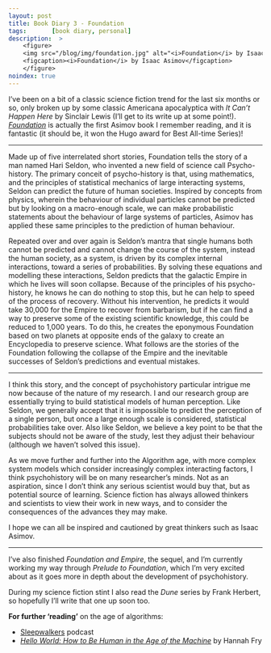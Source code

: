 ```yaml
---
layout: post
title: Book Diary 3 - Foundation
tags:       [book diary, personal]
description:  >
    <figure>
    <img src="/blog/img/foundation.jpg" alt="<i>Foundation</i> by Isaac Asimov"/>
    <figcaption><i>Foundation</i> by Isaac Asimov</figcaption>
    </figure>
noindex: true
---
```


I’ve been on a bit of a classic science fiction trend for the last six months or so, only broken up by some classic Americana apocalyptica with *It Can’t Happen Here* by Sinclair Lewis (I’ll get to its write up at some point!). [*Foundation*](https://smile.amazon.co.uk/Foundation-1-3-Isaac-Asimov/dp/0586010807/ref=smi_www_rco2_go_smi_g8682124849?_encoding=UTF8&%2AVersion%2A=1&%2Aentries%2A=0&ie=UTF8) is actually the first Asimov book I remember reading, and it is fantastic (it should be, it won the Hugo award for Best All-time Series)!

---

Made up of five interrelated short stories, Foundation tells the story of a man named Hari Seldon, who invented a new field of science call Psycho-history. The primary conceit of psycho-history is that, using mathematics, and the principles of statistical mechanics of large interacting systems, Seldon can predict the future of human societies. Inspired by concepts from physics, wherein the behaviour of individual particles cannot be predicted but by looking on a macro-enough scale, we can make probabilistic statements about the behaviour of large systems of particles, Asimov has applied these same principles to the prediction of human behaviour.

Repeated over and over again is Seldon’s mantra that single humans both cannot be predicted and cannot change the course of the system, instead the human society, as a system, is driven by its complex internal interactions, toward a series of probabilities. By solving these equations and modelling these interactions, Seldon predicts that the galactic Empire in which he lives will soon collapse. Because of the principles of his psycho-history, he knows he can do nothing to stop this, but he can help to speed of the process of recovery. Without his intervention, he predicts it would take 30,000 for the Empire to recover from barbarism, but if he can find a way to preserve some of the existing scientific knowledge, this could be reduced to 1,000 years. To do this, he creates the eponymous Foundation based on two planets at opposite ends of the galaxy to create an Encyclopedia to preserve science. What follows are the stories of the Foundation following the collapse of the Empire and the inevitable successes of Seldon’s predictions and eventual mistakes.

---

I think this story, and the concept of psychohistory particular intrigue me now because of the nature of my research. I and our research group are essentially trying to build statistical models of human perception. Like Seldon, we generally accept that it is impossible to predict the perception of a single person, but once a large enough scale is considered, statistical probabilities take over. Also like Seldon, we believe a key point to be that the subjects should not be aware of the study, lest they adjust their behaviour (although we haven’t solved this issue).

As we move further and further into the Algorithm age, with more complex system models which consider increasingly complex interacting factors, I think psychohistory will be on many researcher’s minds. Not as an aspiration, since I don’t think any serious scientist would buy that, but as potential source of learning. Science fiction has always allowed thinkers and scientists to view their work in new ways, and to consider the consequences of the advances they may make.

I hope we can all be inspired and cautioned by great thinkers such as Isaac Asimov.

---

I’ve also finished *Foundation and Empire*, the sequel, and I’m currently working my way through *Prelude to Foundation*, which I’m very excited about as it goes more in depth about the development of psychohistory.

During my science fiction stint I also read the *Dune* series by Frank Herbert, so hopefully I’ll write that one up soon too.

**For further ‘reading’** on the age of algorithms:

 * [Sleepwalkers](https://www.wired.com/story/rethinking-relationship-artificial-intelligence/) podcast
 * [*Hello World: How to Be Human in the Age of the Machine*](http://www.hannahfry.co.uk/helloworld) by Hannah Fry
 